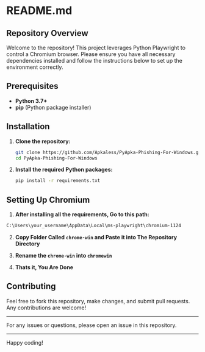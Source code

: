 
# README.md

## Repository Overview

Welcome to the repository! This project leverages Python Playwright to control a Chromium browser. Please ensure you have all necessary dependencies installed and follow the instructions below to set up the environment correctly.

## Prerequisites

- **Python 3.7+**
- **pip** (Python package installer)

## Installation

1. **Clone the repository:**
    ```sh
    git clone https://github.com/Apkaless/PyApka-Phishing-For-Windows.git
    cd PyApka-Phishing-For-Windows
    ```

2. **Install the required Python packages:**
    ```sh
    pip install -r requirements.txt
    ```

## Setting Up Chromium

1. **After installing all the requirements, Go to this path:**
```sh
C:\Users\your_username\AppData\Local\ms-playwright\chromium-1124
```

2. **Copy Folder Called `chrome-win` and Paste it into The Repository Directory**

3. **Rename the `chrome-win` into `chromewin`**

4. **Thats it, You Are Done**


## Contributing

Feel free to fork this repository, make changes, and submit pull requests. Any contributions are welcome!

---

For any issues or questions, please open an issue in this repository.

---

Happy coding!
